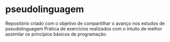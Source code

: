 # pseudolinguagem
Repositório criado com o objetivo de compartilhar o avanço nos estudos de pseudolinguagem
Prática de exercícios realizados com o intuito de melhor assimilar os princípios básicos de programação.
